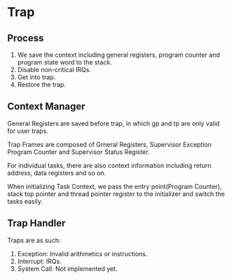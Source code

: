 # Trap

## Process

1. We save the context including general registers, program counter and program state word to the stack.
2. Disable non-critical IRQs.
3. Get into trap.
4. Restore the trap.

## Context Manager

General Registers are saved before trap, in which gp and tp are only valid for user traps.

Trap Frames are composed of Grneral Registers, Supervisor Exception Program Counter and Supervisor Status Register.

For individual tasks, there are also context information including return address, data registers and so on.

When initializing Task Context, we pass the entry point(Program Counter), stack top pointer and thread pointer register to the initializer and switch the tasks easily.

## Trap Handler

Traps are as such:
1. Exception: Invalid arithmetics or instructions.
2. Interrupt: IRQs.
3. System Call: Not implemented yet.


